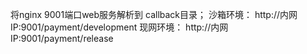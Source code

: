 将nginx 9001端口web服务解析到 callback目录；
沙箱环境：
http://内网IP:9001/payment/development
现网环境：
http://内网IP:9001/payment/release